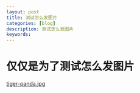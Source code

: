 ```yaml
---
layout: post
title: 测试怎么发图片
categories: [blog]
description: 测试怎么发图片
keywords: 
---
```


# 仅仅是为了测试怎么发图片

[ tiger-panda.jpg ](/images/post/blog/8-giant-panda-ailuropoda-melanoleuca-katherine-feng.jpg)
